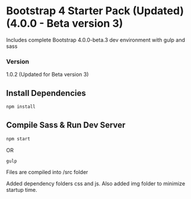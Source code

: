 # Bootstrap 4 Starter Pack (Updated) (4.0.0 - Beta version 3)

Includes complete Bootstrap 4.0.0-beta.3 dev environment with gulp and sass

### Version

1.0.2 (Updated for Beta version 3)

## Install Dependencies

```bash
npm install 
```

## Compile Sass & Run Dev Server

```bash
npm start
```
OR

```bash
gulp
```

Files are compiled into /src folder

Added dependency folders css and js.  Also added img folder to minimize startup time.
